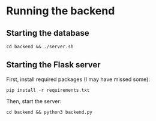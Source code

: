 # Running the backend

## Starting the database

`cd backend && ./server.sh`

## Starting the Flask server

First, install required packages (I may have missed some):

`pip install -r requirements.txt`

Then, start the server:

`cd backend && python3 backend.py`
